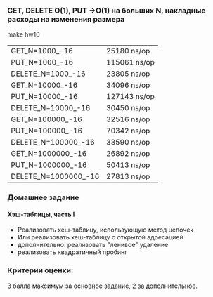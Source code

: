 ### GET, DELETE O(1), PUT ->O(1) на больших N, накладные расходы на изменения размера
make hw10

|                      |              |
|----------------------|--------------|
| GET_N=1000_-16       | 25180 ns/op  |
| PUT_N=1000_-16       | 115061 ns/op |
| DELETE_N=1000_-16    | 23805 ns/op  |
| GET_N=10000_-16      | 34096 ns/op  |
| PUT_N=10000_-16      | 127143 ns/op |
| DELETE_N=10000_-16   | 30450 ns/op  |
| GET_N=100000_-16     | 32516 ns/op  |
| PUT_N=100000_-16     | 70342 ns/op  |
| DELETE_N=100000_-16  | 33590 ns/op  |
| GET_N=1000000_-16    | 26892 ns/op  |
| PUT_N=1000000_-16    | 50413 ns/op  |
| DELETE_N=1000000_-16 | 27813 ns/op  |

### Домашнее задание

#### Хэш-таблицы, часть I

- Реализовать хеш-таблицу, использующую метод цепочек
- Или реализовать хеш-таблицу с открытой адресацией
- дополнительно: реализовать "ленивое" удаление
- реализовать квадратичный пробинг

### Критерии оценки:

3 балла максимум за основное задание, 2 за дополнительное.